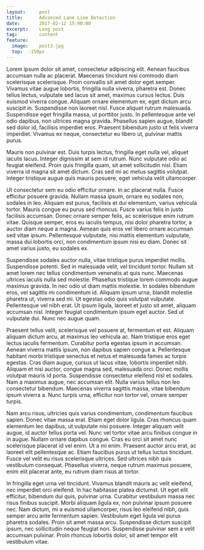 ```yaml
---
layout:     post
title:      Advanced Lane Line Detection
date:       2017-02-12 15:00:00
excerpt:    Long post
tag: 		content
feature:
  image: 	post3.jpg
  top: 	-150px
---
```




Lorem ipsum dolor sit amet, consectetur adipiscing elit. Aenean faucibus accumsan nulla ac placerat. Maecenas tincidunt nisi commodo diam scelerisque scelerisque. Proin convallis sit amet dolor eget semper. Vivamus vitae augue lobortis, fringilla nulla viverra, pharetra est. Donec tellus lectus, vulputate sed lacus sit amet, maximus cursus lectus. Duis euismod viverra congue. Aliquam ornare elementum ex, eget dictum arcu suscipit in. Suspendisse non laoreet nisl. Fusce aliquet rutrum malesuada. Suspendisse eget fringilla massa, ut porttitor justo. In pellentesque ante vel odio dapibus, non ultrices magna gravida. Phasellus sapien augue, blandit sed dolor id, facilisis imperdiet eros. Praesent bibendum justo ut felis viverra imperdiet. Vivamus ex neque, consectetur eu libero ut, pulvinar mattis purus.

Mauris non pulvinar est. Duis turpis lectus, fringilla eget nulla vel, aliquet iaculis lacus. Integer dignissim at sem id rutrum. Nunc vulputate odio ac feugiat eleifend. Proin quis fringilla quam, sit amet sollicitudin nisl. Etiam viverra id magna sit amet dictum. Cras sed mi ac metus sagittis volutpat. Integer tristique augue quis mauris posuere, eget vehicula velit ullamcorper.

Ut consectetur sem eu odio efficitur ornare. In ac placerat nulla. Fusce efficitur posuere gravida. Nullam massa ipsum, ornare eu sodales non, sodales in leo. Aliquam est purus, facilisis et dui elementum, varius vehicula tortor. Mauris congue eu purus sed rhoncus. Fusce varius felis in justo facilisis accumsan. Donec ornare semper felis, ac scelerisque enim rutrum vitae. Quisque semper, eros eu iaculis tempus, nisi dolor pharetra tortor, a auctor diam neque a magna. Aenean quis eros vel libero ornare accumsan sed vitae ipsum. Pellentesque vulputate, nisi mattis elementum vulputate, massa dui lobortis orci, non condimentum ipsum nisi eu diam. Donec sit amet varius justo, eu sodales ex.

Suspendisse sodales auctor nulla, vitae tristique purus imperdiet mollis. Suspendisse potenti. Sed in malesuada velit, vel tincidunt tortor. Nullam sit amet lorem nec tellus condimentum venenatis at quis nunc. Maecenas ultrices iaculis nulla sed molestie. Phasellus tristique lorem commodo augue maximus gravida. In nec odio ut diam mattis molestie. In sodales bibendum eros, vel sagittis mi condimentum id. Aliquam ipsum urna, blandit molestie pharetra ut, viverra sed mi. Ut egestas odio quis volutpat vulputate. Pellentesque vel nibh erat. Ut ipsum ligula, laoreet et justo sit amet, aliquam accumsan nisl. Integer feugiat condimentum ipsum eget auctor. Sed ut vulputate dui. Nunc nec augue quam.

Praesent tellus velit, scelerisque vel posuere at, fermentum et est. Aliquam aliquam dictum arcu, at maximus leo vehicula ac. Nam tristique eros eget lectus iaculis fermentum. Curabitur porta egestas ipsum in accumsan. Aenean viverra mattis ipsum, non dapibus sapien congue a. Pellentesque habitant morbi tristique senectus et netus et malesuada fames ac turpis egestas. Cras diam augue, cursus ut lacus vitae, lobortis imperdiet nibh. Aliquam et nisi auctor, congue magna sed, malesuada orci. Donec mollis volutpat mauris id porta. Suspendisse consectetur eleifend nisl et sodales. Nam a maximus augue, nec accumsan elit. Nulla varius tellus non leo consectetur bibendum. Maecenas viverra sagittis massa, vitae bibendum ipsum viverra a. Nunc turpis urna, efficitur non tortor vel, ornare semper turpis.

Nam arcu risus, ultricies quis varius condimentum, condimentum faucibus sapien. Donec vitae massa erat. Etiam eget dolor ligula. Cras rhoncus quam elementum leo dapibus, ut vulputate nisi posuere. Integer aliquam velit augue, id auctor tellus porta vel. Nunc vel tortor vitae arcu finibus congue in in augue. Nullam ornare dapibus congue. Cras eu orci sit amet nunc scelerisque placerat id vel enim. Ut a mi enim. Praesent auctor arcu erat, ac laoreet elit pellentesque ac. Etiam faucibus purus ut tellus luctus tincidunt. Fusce vel velit eu risus scelerisque ultrices. Sed ultrices nibh quis vestibulum consequat. Phasellus viverra, neque rutrum maximus posuere, enim elit placerat ante, eu rutrum diam risus at tortor.

In fringilla eget urna vel tincidunt. Vivamus blandit mauris ac velit eleifend, nec imperdiet orci eleifend. In hac habitasse platea dictumst. Ut eget elit efficitur, bibendum dui quis, pulvinar urna. Curabitur vestibulum massa nec risus finibus suscipit. Morbi aliquam ligula ex, non pulvinar ipsum posuere nec. Nam dictum, mi a euismod ullamcorper, risus leo eleifend nibh, quis semper arcu ante fermentum sapien. Vestibulum eget ligula vel purus pharetra sodales. Proin sit amet massa arcu. Suspendisse dictum suscipit ipsum, nec sollicitudin neque feugiat non. Suspendisse pulvinar sem a velit accumsan pulvinar. Proin rhoncus lobortis dolor, sit amet tempor elit vestibulum vitae.
